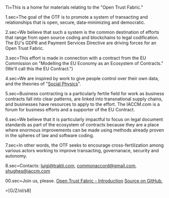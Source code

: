 Ti=This is a home for materials relating to the "Open Trust Fabric."

1.sec=The goal of the OTF is to promote a system of transacting and relationships that is open, secure, data-minimizing and democratic.

2.sec=We believe that such a system is the common destination of efforts that range from open source coding and blockchains to legal codification.  The EU's GDPR and Payment Services Directive are driving forces for an Open Trust Fabric.

3.sec=This effort is made in connection with a contract from the EU Commission on "Modelling the EU Economy as an Ecosystem of Contracts." (We'll call this the EU Contract.")

4.sec=We are inspired by work to give people control over their own data, and the theories of "<a href="http://socialphysics.media.mit.edu/">Social Physics</a>".

5.sec=Business contracting is a particularly fertile field for work as business contracts fall into clear patterns, are linked into transnational supply chains, and businesses have resources to apply to the effort.  The IACCM.com is a forum for business efforts and a supporter of the EU Contract.

6.sec=We believe that it is particularly impactful to focus on legal document standards as part of the ecosystem of contracts because they are a place where enormous improvements can be made using methods already proven in the spheres of law and software coding.

7.sec=In other words, the OTF seeks to encourage cross-fertilization among various actors working to improve transacting, governanace, security and autonomy. 

8.sec=Contacts: luigi@trakti.com, commonaccord@gmail.com, shughes@iaccm.com

00.sec=Join us, please. <a href="index.php?action=doc&file=OpenTrustFabric/LetterOfIntent/0.md">Open Trust Fabric - Introduction</a> <a href="https://github.com/commonaccord/opentrustfabric">Source on GitHub.</a>

=[G/Z/ol/s8]

